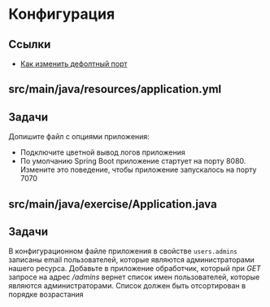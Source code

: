 # Конфигурация

## Ссылки

* [Как изменить дефолтный порт](https://www.baeldung.com/spring-boot-change-port)

## src/main/java/resources/application.yml

## Задачи

Допишите файл с опциями приложения:

* Подключите цветной вывод логов приложения
* По умолчанию Spring Boot приложение стартует на порту 8080. Измените это поведение, чтобы приложение запускалось на порту 7070

## src/main/java/exercise/Application.java

## Задачи

В конфигурационном файле приложения в свойстве `users.admins` записаны email пользователей, которые являются администраторами нашего ресурса. Добавьте в приложение обработчик, который при *GET* запросе на адрес */admins* вернет список имен пользователей, которые являются администраторами. Список должен быть отсортирован в порядке возрастания
